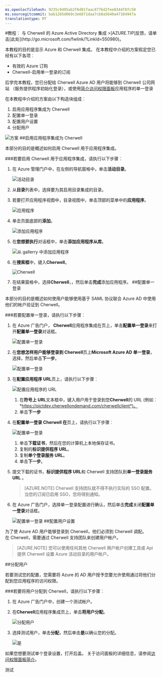 ```yaml
---
ms.openlocfilehash: 9235c9495ab2f6d81faac8776d2fee0344f8fc50
ms.sourcegitcommit: bab1265d669c3e6871daa7cb8a5640a47104947a
translationtype: MT
---
```

<properties pageTitle="教程︰ Azure Active Directory 集成与 Cherwell |Microsoft Azure" description="了解如何使用 Azure Active Directory Cherwell 启用单一登录、 自动化资源调配，和更多。" services="active-directory" authors="MarkusVi"  documentationCenter="na" manager="stevenpo"/>
<tags ms.service="active-directory" ms.devlang="na" ms.topic="article" ms.tgt_pltfrm="na" ms.workload="identity" ms.date="08/01/2015" ms.author="markvi" />
#教程︰ 与 Cherwell 的 Azure Active Directory 集成
>[AZURE.TIP]反馈，请单击[此处](http://go.microsoft.com/fwlink/?LinkId=550980)。

本教程的目的是显示 Azure 和 Cherwell 集成。 在本教程中介绍的方案假定您已经有以下各项︰

-   有效的 Azure 订购
-   Cherwell-启用单一登录的订阅

后学完本教程，您已分配给 Cherwell Azure AD 用户将能够到 Cherwell 公司网站 （服务提供程序初始化登录），或使用[简介访问权限面板](https://msdn.microsoft.com/library/dn308586)应用程序的单一登录

在本教程中介绍的方案由以下构造块组成︰

1.  启用应用程序集成为 Cherwell
2.  配置单一登录
3.  配置用户设置
4.  分配用户

![方案](./media/active-directory-saas-cherwell-tutorial/IC798988.png "Scenario")
##启用应用程序集成为 Cherwell

本部分的目的是概述如何启用 Cherwell 用于应用程序集成。

###若要启用 Cherwell 用于应用程序集成，请执行以下步骤︰

1.  在 Azure 管理门户中，在左侧的导航窗格中，单击**活动目录**。

    ![活动目录](./media/active-directory-saas-cherwell-tutorial/IC700993.png "Active Directory")

2.  从**目录**列表中，选择要为其启用目录集成的目录。

3.  若要打开应用程序视图中，目录视图中，单击顶部的菜单中的**应用程序**。

    ![应用程序](./media/active-directory-saas-cherwell-tutorial/IC700994.png "Applications")

4.  单击页面底部的**添加**。

    ![添加应用程序](./media/active-directory-saas-cherwell-tutorial/IC749321.png "Add application")

5.  在**您想要执行**对话框中，单击**添加应用程序从库**。

    ![从 gallerry 中添加应用程序](./media/active-directory-saas-cherwell-tutorial/IC749322.png "Add an application from gallerry")

6.  在**搜索框**中，键入**Cherwell**。

    ![Cherwell](./media/active-directory-saas-cherwell-tutorial/IC798989.png "Cherwell")

7.  在结果窗格中，选择**Cherwell**，，然后单击**完成**添加应用程序。
##配置单一登录

本部分的目的是概述如何使用户能够使用基于 SAML 协议联合 Azure AD 中使用他们的帐户验证到 Cherwell。

###若要配置单一登录，请执行以下步骤︰

1.  在 Azure 广告门户， **Cherwell**应用程序集成在页上，单击**配置单一登录**来打开**配置单一登录**对话框。

    ![配置单一登录](./media/active-directory-saas-cherwell-tutorial/IC798990.png "Configure Single Sign-On")

2.  在**您想怎样用户能够登录到 Cherwell**页上**Microsoft Azure AD 单一登录**，选择，然后单击**下一步**。

    ![配置单一登录](./media/active-directory-saas-cherwell-tutorial/IC798991.png "Configure Single Sign-On")

3.  在**配置应用程序 URL**页上，请执行以下步骤︰

    ![配置应用程序的 URL](./media/active-directory-saas-cherwell-tutorial/IC798992.png "Configure App URL")

    1.  在**符号上 URL**文本框中，键入用户用于登录到您**Cherwell**的 URL (例如︰ *https://pictdev.cherwellondemand.com/cherwellclient*)。
    2.  单击**下一步**

4.  在**配置单一登录 Cherwell 在**页上，请执行以下步骤︰

    ![配置单一登录](./media/active-directory-saas-cherwell-tutorial/IC798993.png "Configure Single Sign-On")

    1.  单击**下载证书**，然后在您的计算机上本地保存证书。
    2.  复制的**标识提供程序 URL**。
    3.  复制**单个登录服务 URL**。
    4.  单击**下一步**。

5.  提交下载的证书，**标识提供程序 URL**和 Cherwell 支持团队到**单一登录服务 URL** 。

    >[AZURE.NOTE] Cherwell 支持团队就不得不执行实际的 SSO 配置。
当您的订阅已启用 SSO，您将得到通知。

6.  在 Azure 广告门户，选择单一登录配置进行确认，然后单击**完成**关闭**配置单一登录**对话框。

    ![配置单一登录](./media/active-directory-saas-cherwell-tutorial/IC798994.png "Configure Single Sign-On")
##配置用户设置

为了使 Azure AD 用户能够登录到 Cherwell，他们必须到 Cherwell 调配。  
在 Cherwell，需要通过 Cherwell 支持团队来创建用户帐户。

>[AZURE.NOTE] 您可以使用任何其他 Cherwell 用户帐户创建工具或 Api 提供 Cherwell 设置 Azure 活动目录的用户帐户。

##分配用户

若要测试您的配置，您需要将 Azure 的 AD 用户授予您要允许使用通过将他们分配到您应用程序的访问权限。

###若要将用户分配到 Cherwell，请执行以下步骤︰

1.  在 Azure 广告门户中，创建一个测试帐户。

2.  在**Cherwell**应用程序集成页上，单击**将用户分配**。

    ![分配用户](./media/active-directory-saas-cherwell-tutorial/IC798995.png "Assign Users")

3.  选择测试用户，单击**分配**，然后单击**是**以确认您的分配。

    ![是](./media/active-directory-saas-cherwell-tutorial/IC767830.png "Yes")

如果您想要测试单个登录设置，打开后盖。 关于访问面板的详细信息，请参阅[访问权限面板简介](https://msdn.microsoft.com/library/dn308586)。

测试
